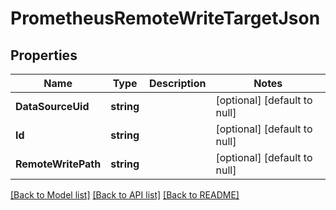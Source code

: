 # PrometheusRemoteWriteTargetJson

## Properties
Name | Type | Description | Notes
------------ | ------------- | ------------- | -------------
**DataSourceUid** | **string** |  | [optional] [default to null]
**Id** | **string** |  | [optional] [default to null]
**RemoteWritePath** | **string** |  | [optional] [default to null]

[[Back to Model list]](../README.md#documentation-for-models) [[Back to API list]](../README.md#documentation-for-api-endpoints) [[Back to README]](../README.md)


